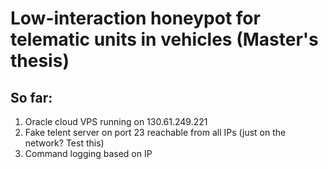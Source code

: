 # Low-interaction honeypot for telematic units in vehicles (Master's thesis)

## So far:
1) Oracle cloud VPS running on 130.61.249.221
2) Fake telent server on port 23 reachable from all IPs (just on the network? Test this)
3) Command logging based on IP
